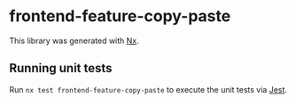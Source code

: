 # frontend-feature-copy-paste

This library was generated with [Nx](https://nx.dev).

## Running unit tests

Run `nx test frontend-feature-copy-paste` to execute the unit tests via [Jest](https://jestjs.io).
